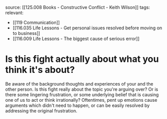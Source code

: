 source: [[125.008 Books - Constructive Conflict - Keith Wilson]]
tags:
relevant:
- [[119 Communication]]
- [[116.035 Life Lessons - Get personal issues resolved before moving on to business]]
- [[116.009 Life Lessons - The biggest cause of serious error]]

# Is this fight actually about what you think it's about?

Be aware of the background thoughts and experiences of your and the other person. Is this fight really about the topic you're arguing over? Or is there some lingering frustration, or some underlying belief that is causing one of us to act or think irrationally? Oftentimes, pent up emotions cause arguments which didn't need to happen, or can be easily resolved by addressing the original frustration.


